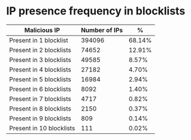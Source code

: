 # IP presence frequency in blocklists
| Malicious IP | Number of IPs | % |
|----|----|----|
| Present in 1 blocklist | 394096 | 68.14% |
| Present in 2 blocklists | 74652 | 12.91% |
| Present in 3 blocklists | 49585 | 8.57% |
| Present in 4 blocklists | 27182 | 4.70% |
| Present in 5 blocklists | 16984 | 2.94% |
| Present in 6 blocklists | 8092 | 1.40% |
| Present in 7 blocklists | 4717 | 0.82% |
| Present in 8 blocklists | 2150 | 0.37% |
| Present in 9 blocklists | 809 | 0.14% |
| Present in 10 blocklists | 111 | 0.02% |
